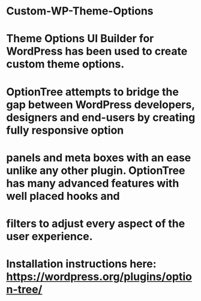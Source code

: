 # Custom-WP-Theme-Options
#
# Theme Options UI Builder for WordPress has been used to create custom theme options. 
#
# OptionTree attempts to bridge the gap between WordPress developers, designers and end-users by creating fully responsive option 
# panels and meta boxes with an ease unlike any other plugin. OptionTree has many advanced features with well placed hooks and
# filters to adjust every aspect of the user experience.
#
# Installation instructions here: https://wordpress.org/plugins/option-tree/
#
